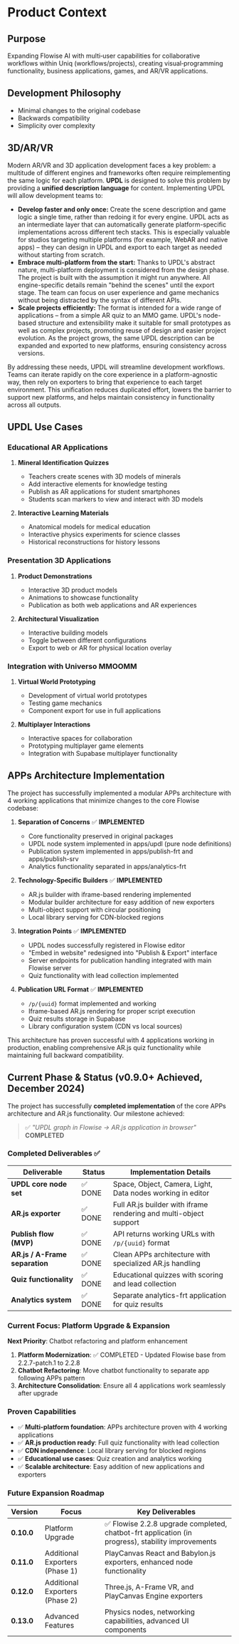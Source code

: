 # Product Context

## Purpose

Expanding Flowise AI with multi‑user capabilities for collaborative workflows within Uniq (workflows/projects), creating visual‑programming functionality, business applications, games, and AR/VR applications.

## Development Philosophy

-   Minimal changes to the original codebase
-   Backwards compatibility
-   Simplicity over complexity

## 3D/AR/VR

Modern AR/VR and 3D application development faces a key problem: a multitude of different engines and frameworks often require reimplementing the same logic for each platform. **UPDL** is designed to solve this problem by providing a **unified description language** for content. Implementing UPDL will allow development teams to:

-   **Develop faster and only once:** Create the scene description and game logic a single time, rather than redoing it for every engine. UPDL acts as an intermediate layer that can automatically generate platform-specific implementations across different tech stacks. This is especially valuable for studios targeting multiple platforms (for example, WebAR and native apps) – they can design in UPDL and export to each target as needed without starting from scratch.
-   **Embrace multi-platform from the start:** Thanks to UPDL's abstract nature, multi-platform deployment is considered from the design phase. The project is built with the assumption it might run anywhere. All engine-specific details remain "behind the scenes" until the export stage. The team can focus on user experience and game mechanics without being distracted by the syntax of different APIs.
-   **Scale projects efficiently:** The format is intended for a wide range of applications – from a simple AR quiz to an MMO game. UPDL's node-based structure and extensibility make it suitable for small prototypes as well as complex projects, promoting reuse of design and easier project evolution. As the project grows, the same UPDL description can be expanded and exported to new platforms, ensuring consistency across versions.

By addressing these needs, UPDL will streamline development workflows. Teams can iterate rapidly on the core experience in a platform-agnostic way, then rely on exporters to bring that experience to each target environment. This unification reduces duplicated effort, lowers the barrier to support new platforms, and helps maintain consistency in functionality across all outputs.

## UPDL Use Cases

### Educational AR Applications

1. **Mineral Identification Quizzes**

    - Teachers create scenes with 3D models of minerals
    - Add interactive elements for knowledge testing
    - Publish as AR applications for student smartphones
    - Students scan markers to view and interact with 3D models

2. **Interactive Learning Materials**
    - Anatomical models for medical education
    - Interactive physics experiments for science classes
    - Historical reconstructions for history lessons

### Presentation 3D Applications

1. **Product Demonstrations**

    - Interactive 3D product models
    - Animations to showcase functionality
    - Publication as both web applications and AR experiences

2. **Architectural Visualization**
    - Interactive building models
    - Toggle between different configurations
    - Export to web or AR for physical location overlay

### Integration with Universo MMOOMM

1. **Virtual World Prototyping**

    - Development of virtual world prototypes
    - Testing game mechanics
    - Component export for use in full applications

2. **Multiplayer Interactions**
    - Interactive spaces for collaboration
    - Prototyping multiplayer game elements
    - Integration with Supabase multiplayer functionality

## APPs Architecture Implementation

The project has successfully implemented a modular APPs architecture with 4 working applications that minimize changes to the core Flowise codebase:

1. **Separation of Concerns** ✅ **IMPLEMENTED**

    - Core functionality preserved in original packages
    - UPDL node system implemented in apps/updl (pure node definitions)
    - Publication system implemented in apps/publish-frt and apps/publish-srv
    - Analytics functionality separated in apps/analytics-frt

2. **Technology-Specific Builders** ✅ **IMPLEMENTED**

    - AR.js builder with iframe-based rendering implemented
    - Modular builder architecture for easy addition of new exporters
    - Multi-object support with circular positioning
    - Local library serving for CDN-blocked regions

3. **Integration Points** ✅ **IMPLEMENTED**

    - UPDL nodes successfully registered in Flowise editor
    - "Embed in website" redesigned into "Publish & Export" interface
    - Server endpoints for publication handling integrated with main Flowise server
    - Quiz functionality with lead collection implemented

4. **Publication URL Format** ✅ **IMPLEMENTED**
    - `/p/{uuid}` format implemented and working
    - Iframe-based AR.js rendering for proper script execution
    - Quiz results storage in Supabase
    - Library configuration system (CDN vs local sources)

This architecture has proven successful with 4 applications working in production, enabling comprehensive AR.js quiz functionality while maintaining full backward compatibility.

## Current Phase & Status (v0.9.0+ Achieved, December 2024)

The project has successfully **completed implementation** of the core APPs architecture and AR.js functionality. Our milestone achieved:

> ✅ _"UPDL graph in Flowise → AR.js application in browser"_ **COMPLETED**

### Completed Deliverables ✅

| Deliverable                    | Status  | Implementation Details                                            |
| ------------------------------ | ------- | ----------------------------------------------------------------- |
| **UPDL core node set**         | ✅ DONE | Space, Object, Camera, Light, Data nodes working in editor        |
| **AR.js exporter**             | ✅ DONE | Full AR.js builder with iframe rendering and multi-object support |
| **Publish flow (MVP)**         | ✅ DONE | API returns working URLs with `/p/{uuid}` format                  |
| **AR.js / A-Frame separation** | ✅ DONE | Clean APPs architecture with specialized AR.js handling           |
| **Quiz functionality**         | ✅ DONE | Educational quizzes with scoring and lead collection              |
| **Analytics system**           | ✅ DONE | Separate analytics-frt application for quiz results               |

### Current Focus: Platform Upgrade & Expansion

**Next Priority**: Chatbot refactoring and platform enhancement

1. **Platform Modernization**: ✅ COMPLETED - Updated Flowise base from 2.2.7-patch.1 to 2.2.8
2. **Chatbot Refactoring**: Move chatbot functionality to separate app following APPs pattern
3. **Architecture Consolidation**: Ensure all 4 applications work seamlessly after upgrade

### Proven Capabilities

-   ✅ **Multi-platform foundation**: APPs architecture proven with 4 working applications
-   ✅ **AR.js production ready**: Full quiz functionality with lead collection
-   ✅ **CDN independence**: Local library serving for blocked regions
-   ✅ **Educational use cases**: Quiz creation and analytics working
-   ✅ **Scalable architecture**: Easy addition of new applications and exporters

### Future Expansion Roadmap

| Version    | Focus                          | Key Deliverables                                                                                  |
| ---------- | ------------------------------ | ------------------------------------------------------------------------------------------------- |
| **0.10.0** | Platform Upgrade               | ✅ Flowise 2.2.8 upgrade completed, chatbot-frt application (in progress), stability improvements |
| **0.11.0** | Additional Exporters (Phase 1) | PlayCanvas React and Babylon.js exporters, enhanced node functionality                            |
| **0.12.0** | Additional Exporters (Phase 2) | Three.js, A-Frame VR, and PlayCanvas Engine exporters                                             |
| **0.13.0** | Advanced Features              | Physics nodes, networking capabilities, advanced UI components                                    |
